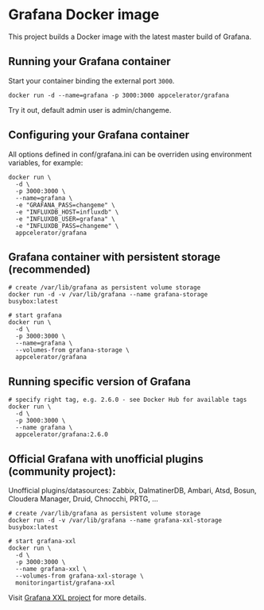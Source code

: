 # Grafana Docker image

This project builds a Docker image with the latest master build of Grafana.

## Running your Grafana container

Start your container binding the external port `3000`.

```
docker run -d --name=grafana -p 3000:3000 appcelerator/grafana
```

Try it out, default admin user is admin/changeme.

## Configuring your Grafana container

All options defined in conf/grafana.ini can be overriden using environment
variables, for example:

```
docker run \
  -d \
  -p 3000:3000 \
  --name=grafana \
  -e "GRAFANA_PASS=changeme" \
  -e "INFLUXDB_HOST=influxdb" \
  -e "INFLUXDB_USER=grafana" \
  -e "INFLUXDB_PASS=changeme" \
  appcelerator/grafana
```

## Grafana container with persistent storage (recommended)

```
# create /var/lib/grafana as persistent volume storage
docker run -d -v /var/lib/grafana --name grafana-storage busybox:latest

# start grafana
docker run \
  -d \
  -p 3000:3000 \
  --name=grafana \
  --volumes-from grafana-storage \
  appcelerator/grafana
```

## Running specific version of Grafana

```
# specify right tag, e.g. 2.6.0 - see Docker Hub for available tags
docker run \
  -d \
  -p 3000:3000 \
  --name grafana \
  appcelerator/grafana:2.6.0
```

## Official Grafana with unofficial plugins (community project):

Unofficial plugins/datasources: Zabbix, DalmatinerDB, Ambari, Atsd, Bosun,
Cloudera Manager, Druid, Chnocchi, PRTG, ...

```
# create /var/lib/grafana as persistent volume storage
docker run -d -v /var/lib/grafana --name grafana-xxl-storage busybox:latest

# start grafana-xxl
docker run \
  -d \
  -p 3000:3000 \
  --name grafana-xxl \
  --volumes-from grafana-xxl-storage \
  monitoringartist/grafana-xxl
```

Visit [Grafana XXL project](https://github.com/monitoringartist/grafana-xxl)
for more details.
